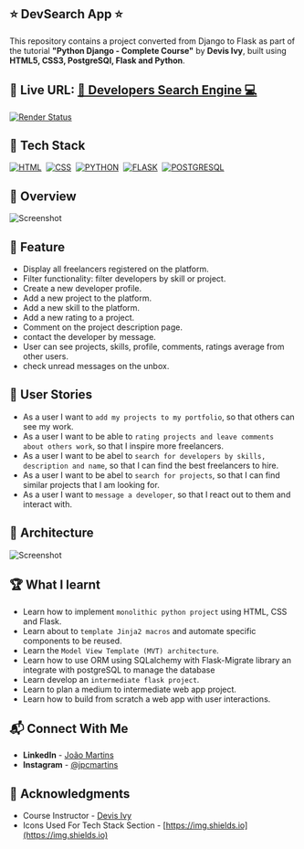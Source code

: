 ## ⭐ DevSearch App ⭐

This repository contains a project converted from Django to Flask as part of the tutorial **"Python Django - Complete Course"** by **Devis Ivy**, built using **HTML5, CSS3, PostgreSQl, Flask and Python**.

## 🔗 Live URL: <a href="https://devsearch-yyxh.onrender.com">🔎 Developers Search Engine 💻</a>

[![Render Status](https://api.netlify.com/api/v1/badges/1c7a3caa-d0f7-4e66-af82-49c8f6b5eed3/deploy-status)](https://app.netlify.com/sites/pymovie-joao/deploys)

## 📌 Tech Stack

[![HTML](https://img.shields.io/badge/html5%20-%23E34F26.svg?&style=for-the-badge&logo=html5&logoColor=white)](https://github.com/joao82)&nbsp;
[![CSS](https://img.shields.io/badge/css3%20-%231572B6.svg?&style=for-the-badge&logo=css3&logoColor=white)](https://github.com/joao82)&nbsp;
[![PYTHON](https://img.shields.io/badge/Python-3776AB?style=for-the-badge&logo=python&logoColor=white)](https://github.com/joao82)&nbsp;
[![FLASK](https://img.shields.io/badge/Flask-000000?style=for-the-badge&logo=flask&logoColor=white)](https://github.com/joao82)&nbsp;
[![POSTGRESQL](https://img.shields.io/badge/PostgreSQL-316192?style=for-the-badge&logo=postgresql&logoColor=white)](https://github.com/joao82)&nbsp;
<br>

## 📸 Overview

![Screenshot](./webapp/static/img/devsearch.gif?raw=true "DevSearch App")

## 🔑 Feature

- Display all freelancers registered on the platform.
- Filter functionality: filter developers by skill or project.
- Create a new developer profile.
- Add a new project to the platform.
- Add a new skill to the platform.
- Add a new rating to a project.
- Comment on the project description page.
- contact the developer by message.
- User can see projects, skills, profile, comments, ratings average from other users.
- check unread messages on the unbox.

## 📝 User Stories

- As a user I want to `add my projects to my portfolio`, so that others can see my work.
- As a user I want to be able to `rating projects and leave comments about others work`, so that I inspire more freelancers.
- As a user I want to be abel to `search for developers by skills, description and name`, so that I can find the best freelancers to hire.
- As a user I want to be abel to `search for projects`, so that I can find similar projects that I am looking for.
- As a user I want to `message a developer`, so that I react out to them and interact with.

## 📡 Architecture

![Screenshot](./src/img/architecture.png?raw=true "App Architecture")

## 🏆 What I learnt

- Learn how to implement `monolithic python project` using HTML, CSS and Flask.
- Learn about to `template Jinja2 macros` and automate specific components to be reused.
- Learn the `Model View Template (MVT) architecture`.
- Learn how to use ORM using SQLalchemy with Flask-Migrate library an integrate with postgreSQL to manage the database
- Learn develop an `intermediate flask project`.
- Learn to plan a medium to intermediate web app project.
- Learn how to build from scratch a web app with user interactions.

## 📬 Connect With Me

- **LinkedIn** - [João Martins](https://www.linkedin.com/in/joão-pedro-martins-755ba64b/)
- **Instagram** - [@jpcmartins](https://www.instagram.com/jpcmartins/)

## 📌 Acknowledgments

- Course Instructor - [Devis Ivy](https://github.com/divanov11)
- Icons Used For Tech Stack Section - [https://img.shields.io](https://img.shields.io)
